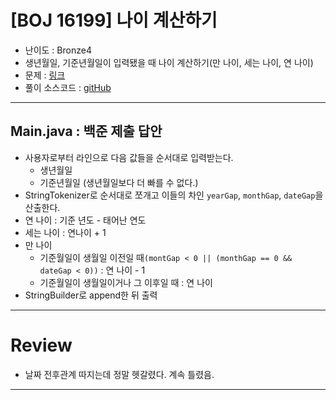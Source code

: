# \[BOJ 16199] 나이 계산하기

- 난이도 : Bronze4
- 생년월일, 기준년월일이 입력됐을 때 나이 계산하기(만 나이, 세는 나이, 연 나이)
- 문제 : <a href="https://www.acmicpc.net/problem/16199" target="_blank">링크</a>
- 풀이 소스코드 :  <a href="src/Main.java" target="_blank">gitHub</a>

---  

## Main.java : 백준 제출 답안
- 사용자로부터 라인으로 다음 값들을 순서대로 입력받는다.
  - 생년월일
  - 기준년월일 (생년월일보다 더 빠를 수 없다.)
- StringTokenizer로 순서대로 쪼개고 이들의 차인 `yearGap`, `monthGap`, `dateGap`을 산출한다.
- 연 나이 : 기준 년도 - 태어난 연도
- 세는 나이 : 연나이 + 1
- 만 나이
  - 기준월일이 생월일 이전일 때`(montGap < 0 || (monthGap == 0 && dateGap < 0))` : 연 나이 - 1 
  - 기준월일이 생월일이거나 그 이후일 때 : 연 나이
- StringBuilder로 append한 뒤 출력
---

# Review
- 날짜 전후관계 따지는데 정말 헷갈렸다. 계속 틀렸음.

---
